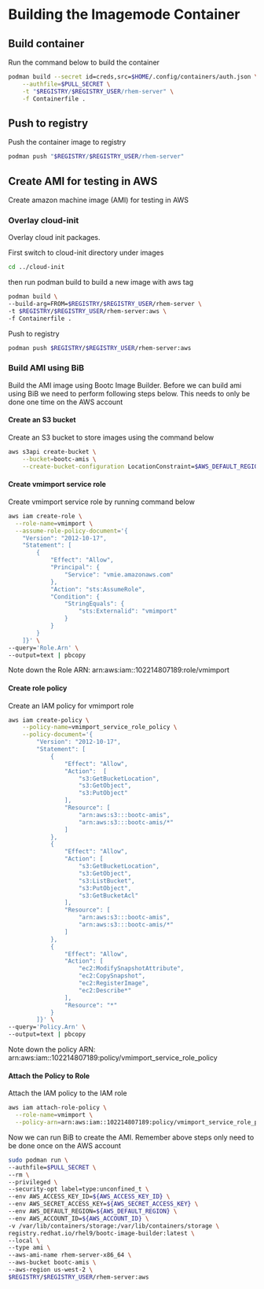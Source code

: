 # Building the Imagemode Container

## Build container
Run the command below to build the container

```sh
podman build --secret id=creds,src=$HOME/.config/containers/auth.json \
    --authfile=$PULL_SECRET \
    -t "$REGISTRY/$REGISTRY_USER/rhem-server" \
    -f Containerfile .
```

## Push to registry
Push the container image to registry

```sh
podman push "$REGISTRY/$REGISTRY_USER/rhem-server"
```

## Create AMI for testing in AWS 
Create amazon machine image (AMI) for testing in AWS

### Overlay cloud-init
Overlay cloud init packages. 

First switch to cloud-init directory under images

```sh
cd ../cloud-init
```

then run podman build to build a new image with aws tag

```sh
podman build \
--build-arg=FROM=$REGISTRY/$REGISTRY_USER/rhem-server \
-t $REGISTRY/$REGISTRY_USER/rhem-server:aws \
-f Containerfile .
```

Push to registry
```sh
podman push $REGISTRY/$REGISTRY_USER/rhem-server:aws
```

### Build AMI using BiB
Build the AMI image using Bootc Image Builder. Before we can build ami using BiB we need to perform following steps below. This needs to only be done one time on the AWS account

#### Create an S3 bucket
Create an S3 bucket to store images using the command below

```sh
aws s3api create-bucket \
    --bucket=bootc-amis \
    --create-bucket-configuration LocationConstraint=$AWS_DEFAULT_REGION
```
#### Create vmimport service role
Create vmimport service role by running command below

```sh
aws iam create-role \
  --role-name=vmimport \
  --assume-role-policy-document='{
    "Version": "2012-10-17",
    "Statement": [
        {
            "Effect": "Allow",
            "Principal": {
                "Service": "vmie.amazonaws.com"
            },
            "Action": "sts:AssumeRole",
            "Condition": {
                "StringEquals": {
                    "sts:Externalid": "vmimport"  
                }
            }
        }
    ]}' \
--query='Role.Arn' \
--output=text | pbcopy
```
Note down the Role ARN: arn:aws:iam::102214807189:role/vmimport

#### Create role policy
Create an IAM policy for vmimport role

```sh
aws iam create-policy \
    --policy-name=vmimport_service_role_policy \
    --policy-document='{
        "Version": "2012-10-17",
        "Statement": [
            {
                "Effect": "Allow",
                "Action":  [
                    "s3:GetBucketLocation",
                    "s3:GetObject",
                    "s3:PutObject"
                ],
                "Resource": [
                    "arn:aws:s3:::bootc-amis",
                    "arn:aws:s3:::bootc-amis/*"
                ]
            },
            {
                "Effect": "Allow",
                "Action": [
                    "s3:GetBucketLocation",
                    "s3:GetObject",
                    "s3:ListBucket",
                    "s3:PutObject",
                    "s3:GetBucketAcl"
                ],
                "Resource": [
                    "arn:aws:s3:::bootc-amis",
                    "arn:aws:s3:::bootc-amis/*"
                ]
            },
            {
                "Effect": "Allow",
                "Action": [
                    "ec2:ModifySnapshotAttribute",
                    "ec2:CopySnapshot",
                    "ec2:RegisterImage",
                    "ec2:Describe*"
                ],
                "Resource": "*"
            }
        ]}' \
--query='Policy.Arn' \
--output=text | pbcopy
```

Note down the policy ARN: arn:aws:iam::102214807189:policy/vmimport_service_role_policy

#### Attach the Policy to Role
Attach the IAM policy to the IAM role

```sh
aws iam attach-role-policy \
  --role-name=vmimport \
  --policy-arn=arn:aws:iam::102214807189:policy/vmimport_service_role_policy
```

Now we can run BiB to create the AMI. Remember above steps only need to be done once on the AWS account

```sh
sudo podman run \
--authfile=$PULL_SECRET \
--rm \
--privileged \
--security-opt label=type:unconfined_t \
--env AWS_ACCESS_KEY_ID=${AWS_ACCESS_KEY_ID} \
--env AWS_SECRET_ACCESS_KEY=${AWS_SECRET_ACCESS_KEY} \
--env AWS_DEFAULT_REGION=${AWS_DEFAULT_REGION} \
--env AWS_ACCOUNT_ID=${AWS_ACCOUNT_ID} \
-v /var/lib/containers/storage:/var/lib/containers/storage \
registry.redhat.io/rhel9/bootc-image-builder:latest \
--local \
--type ami \
--aws-ami-name rhem-server-x86_64 \
--aws-bucket bootc-amis \
--aws-region us-west-2 \
$REGISTRY/$REGISTRY_USER/rhem-server:aws
```
